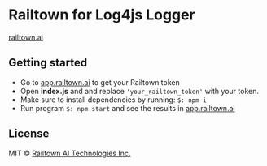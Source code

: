 # Railtown for Log4js Logger
[railtown.ai](https://www.railtown.ai/)


## Getting started
- Go to [app.railtown.ai](https://app.railtown.ai/) to get your Railtown token
- Open **index.js** and and replace `'your_railtown_token'` with your token.
- Make sure to install dependencies by running: ```$: npm i ```
- Run program  ```$: npm start``` and see the results in [app.railtown.ai](https://app.railtown.ai/)

## License

MIT  © [Railtown AI Technologies Inc.](https://www.railtown.ai/)